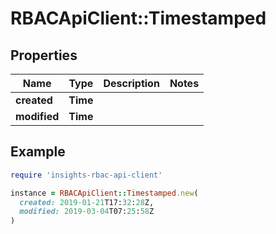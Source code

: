 # RBACApiClient::Timestamped

## Properties

| Name | Type | Description | Notes |
| ---- | ---- | ----------- | ----- |
| **created** | **Time** |  |  |
| **modified** | **Time** |  |  |

## Example

```ruby
require 'insights-rbac-api-client'

instance = RBACApiClient::Timestamped.new(
  created: 2019-01-21T17:32:28Z,
  modified: 2019-03-04T07:25:58Z
)
```

